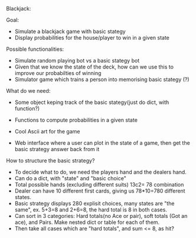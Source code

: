 Blackjack:

Goal: 
- Simulate a blackjack game with basic stategy 
- Display probabilities for the house/player to win in a given state

Possible functionalities:
- Simulate random playing bot vs a basic stategy bot 
- Given that we know the state of the deck, how can we use this to improve our probabilties of winning 
- Simulator game which trains a person into memorising basic stategy (?) 

What do we need:
- Some object keping track of the basic stategy(just do dict, with function?)
- Functions to compute probabilities in a given state 
- Cool Ascii art for the game 

- Web interface where a user can plot in the state of a game, then get the basic strategy answer back from it 

How to structure the basic strategy? 
- To decide what to do, we need the players hand and the dealers hand. 
- Can do a dict, with "state" and "basic choice"
- Total possible hands (excluding different suits) 13c2= 78 combination 
- Dealer can have 10 different first cards, giving us 78*10=780 different states. 
- Basic strategy displays 280 explisit choices, many states are "the same", ex. 5+3=8 and 2+6=8, the hard total is 8 in both cases. 
- Can sort in 3 categories: Hard totals(no Ace or pair), soft totals (Got an ace), and Pairs. Make nested dict or table for each of them. 
- Then take all cases which are "hard totals", and sum <= 8, as hit? 